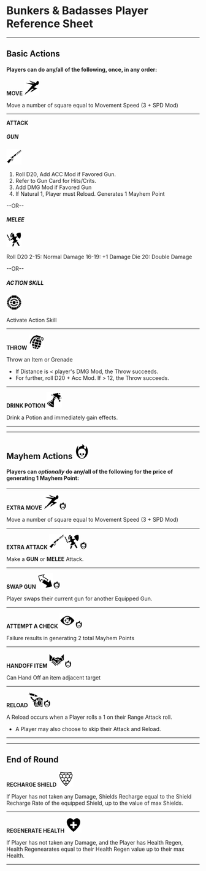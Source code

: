 # Bunkers & Badasses Player Reference Sheet
---
## Basic Actions
#### Players can do any/all of the following, once, in any order:

**MOVE** 
![](./icons/sprint_resize.png)

Move a number of square equal to Movement Speed (3 + SPD Mod) 

---


**ATTACK**

##### GUN
![](./icons/winchester-rifle_resize.png)
1. Roll D20, Add ACC Mod if Favored Gun.
2. Refer to Gun Card for Hits/Crits.
3. Add DMG Mod if Favored Gun
4. If Natural 1, Player must Reload. Generates 1 Mayhem Point

 --OR--
 
##### MELEE
![](./icons/swordwoman_resize.png)

Roll D20
	2-15: Normal Damage
	16-19: +1 Damage Die
	20: Double Damage


--OR--

##### ACTION SKILL 
![](./icons/abstract-083_resize.png)

Activate Action Skill

---
**THROW**
![](./icons/grenade_resize.png)

Throw an Item or Grenade
* If Distance is < player's DMG Mod, the Throw succeeds.
* For further, roll D20 + Acc Mod. If > 12, the Throw succeeds.

---
**DRINK POTION**
![](./icons/fizzing-flask_resize.png)

Drink a Potion and immediately gain effects.

---

---

## Mayhem Actions ![](./icons/burning-skull_resize.png)

#### Players can _optionally_ do any/all of the following for the price of generating 1 Mayhem Point:


---
**EXTRA MOVE** ![](./icons/sprint_resize.png)![](./icons/burning-skull_resize_smaller.png)

Move a number of square equal to Movement Speed (3 + SPD Mod) 

---

**EXTRA ATTACK** ![](./icons/winchester-rifle_resize.png)![](./icons/swordwoman_resize.png)![](./icons/burning-skull_resize_smaller.png)

Make a **GUN** or **MELEE** Attack.

---

**SWAP GUN** ![](./icons/back-forth_resize.png)![](./icons/burning-skull_resize_smaller.png)

Player swaps their current gun for another Equipped Gun.

---

**ATTEMPT A CHECK** ![](./icons/eye-target_resize.png)![](./icons/burning-skull_resize_smaller.png)

Failure results in generating 2 total Mayhem Points

---

**HANDOFF ITEM** ![](./icons/shaking-hands_resize.png)![](./icons/burning-skull_resize_smaller.png)

Can Hand Off an item adjacent target

---

**RELOAD**![](./icons/reload-gun-barrel_resize.png)![](./icons/burning-skull_resize_smaller.png)

A Reload occurs when a Player rolls a 1 on their Range Attack roll. 
- A Player may also choose to skip their Attack and Reload.


---

---

## End of Round
**RECHARGE SHIELD**
![](./icons/shieldcomb_resize.png)

If Player has not taken any Damage, Shields Recharge equal to the Shield Recharge Rate of the equipped Shield, up to the value of max Shields.

---
**REGENERATE HEALTH**
![](./icons/heart-plus_resize.png)

If Player has not taken any Damage, and the Player has Health Regen, Health Regenearates equal to their Health Regen value up to their max Health.

---
